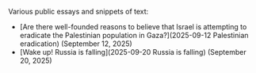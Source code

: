 Various public essays and snippets of text:
- [Are there well-founded reasons to believe that Israel is attempting to eradicate the Palestinian population in Gaza?](2025-09-12 Palestinian eradication) (September 12, 2025)
- [Wake up! Russia is falling](2025-09-20 Russia is falling) (September 20, 2025)
